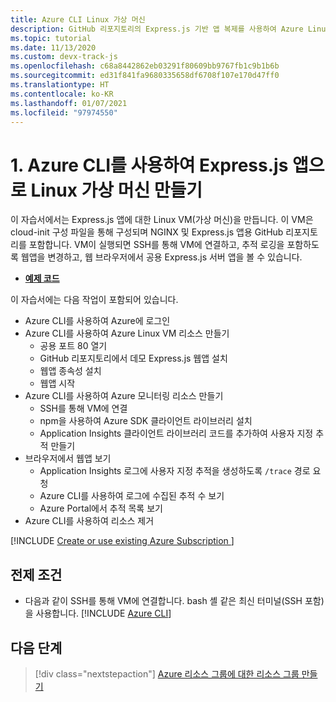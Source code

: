 ```yaml
---
title: Azure CLI Linux 가상 머신
description: GitHub 리포지토리의 Express.js 기반 앱 복제를 사용하여 Azure Linux 가상 머신을 만듭니다.
ms.topic: tutorial
ms.date: 11/13/2020
ms.custom: devx-track-js
ms.openlocfilehash: c68a8442862eb03291f80609bb9767fb1c9b1b6b
ms.sourcegitcommit: ed31f841fa9680335658df6708f107e170d47ff0
ms.translationtype: HT
ms.contentlocale: ko-KR
ms.lasthandoff: 01/07/2021
ms.locfileid: "97974550"
---
```

# <a name="1-create-linux-virtual-machine-with-expressjs-app-using-azure-cli"></a>1. Azure CLI를 사용하여 Express.js 앱으로 Linux 가상 머신 만들기

이 자습서에서는 Express.js 앱에 대한 Linux VM(가상 머신)을 만듭니다. 이 VM은 cloud-init 구성 파일을 통해 구성되며 NGINX 및 Express.js 앱용 GitHub 리포지토리를 포함합니다. VM이 실행되면 SSH를 통해 VM에 연결하고, 추적 로깅을 포함하도록 웹앱을 변경하고, 웹 브라우저에서 공용 Express.js 서버 앱을 볼 수 있습니다.

* [**예제 코드**](https://github.com/Azure-Samples/js-e2e-vm)

이 자습서에는 다음 작업이 포함되어 있습니다.

* Azure CLI를 사용하여 Azure에 로그인
* Azure CLI를 사용하여 Azure Linux VM 리소스 만들기
    * 공용 포트 80 열기
    * GitHub 리포지토리에서 데모 Express.js 웹앱 설치
    * 웹앱 종속성 설치
    * 웹앱 시작
* Azure CLI를 사용하여 Azure 모니터링 리소스 만들기
    * SSH를 통해 VM에 연결
    * npm을 사용하여 Azure SDK 클라이언트 라이브러리 설치
    * Application Insights 클라이언트 라이브러리 코드를 추가하여 사용자 지정 추적 만들기
* 브라우저에서 웹앱 보기
    * Application Insights 로그에 사용자 지정 추적을 생성하도록 `/trace` 경로 요청
    * Azure CLI를 사용하여 로그에 수집된 추적 수 보기
    * Azure Portal에서 추적 목록 보기
* Azure CLI를 사용하여 리소스 제거

[!INCLUDE [Create or use existing Azure Subscription ](../../includes/environment-subscription-h2.md)]

## <a name="prerequisites"></a>전제 조건

- 다음과 같이 SSH를 통해 VM에 연결합니다. bash 셸 같은 최신 터미널(SSH 포함)을 사용합니다.
[!INCLUDE [Azure CLI](../../../includes/azure-cli-prepare-your-environment-no-header.md)]


## <a name="next-step"></a>다음 단계

> [!div class="nextstepaction"]
> [Azure 리소스 그룹에 대한 리소스 그룹 만들기](create-azure-monitoring-application-insights-web-resource.md) 